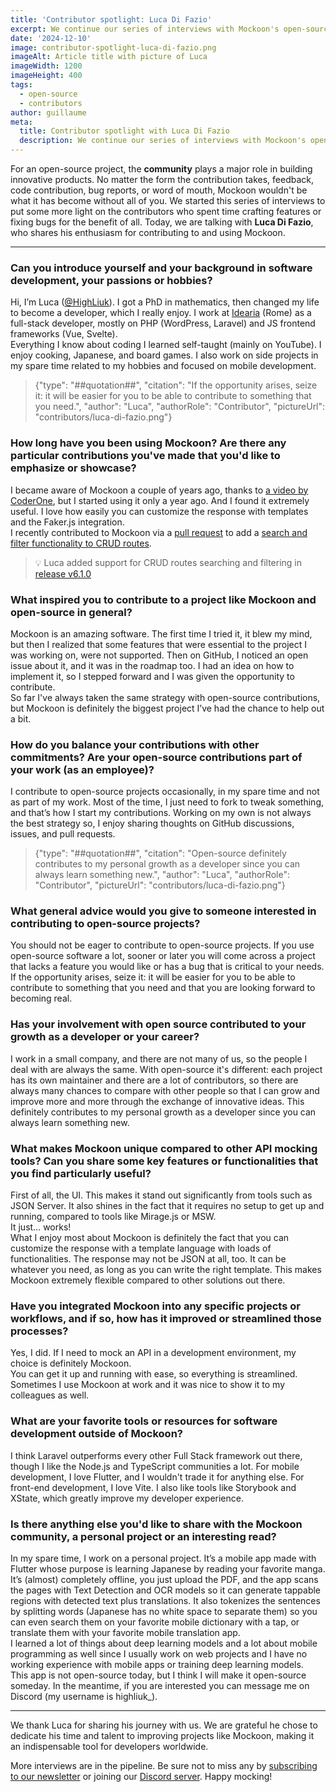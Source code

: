 ```yaml
---
title: 'Contributor spotlight: Luca Di Fazio'
excerpt: We continue our series of interviews with Mockoon's open-source contributors with Luca Di Fazio.
date: '2024-12-10'
image: contributor-spotlight-luca-di-fazio.png
imageAlt: Article title with picture of Luca
imageWidth: 1200
imageHeight: 400
tags:
  - open-source
  - contributors
author: guillaume
meta:
  title: Contributor spotlight with Luca Di Fazio
  description: We continue our series of interviews with Mockoon's open-source contributors. Today, we are talking with Luca Di Fazio.
---
```


For an open-source project, the **community** plays a major role in building innovative products. No matter the form the contribution takes, feedback, code contribution, bug reports, or word of mouth, Mockoon wouldn't be what it has become without all of you.
We started this series of interviews to put some more light on the contributors who spent time crafting features or fixing bugs for the benefit of all.
Today, we are talking with **Luca Di Fazio**, who shares his enthusiasm for contributing to and using Mockoon.

---

### Can you introduce yourself and your background in software development, your passions or hobbies?

Hi, I’m Luca ([@HighLiuk](https://github.com/HighLiuk)). I got a PhD in mathematics, then changed my life to become a developer, which I really enjoy. I work at [Idearia](https://www.idearia.it/) (Rome) as a full-stack developer, mostly on PHP (WordPress, Laravel) and JS frontend frameworks (Vue, Svelte).  
Everything I know about coding I learned self-taught (mainly on YouTube). I enjoy cooking, Japanese, and board games. I also work on side projects in my spare time related to my hobbies and focused on mobile development.

> {"type": "##quotation##", "citation": "If the opportunity arises, seize it: it will be easier for you to be able to contribute to something that you need.", "author": "Luca", "authorRole": "Contributor", "pictureUrl": "contributors/luca-di-fazio.png"}

### How long have you been using Mockoon? Are there any particular contributions you've made that you'd like to emphasize or showcase?

I became aware of Mockoon a couple of years ago, thanks to [a video by CoderOne](https://www.youtube.com/watch?v=tJRN5WBF5Wc), but I started using it only a year ago. And I found it extremely useful. I love how easily you can customize the response with templates and the Faker.js integration.  
I recently contributed to Mockoon via a [pull request](https://github.com/mockoon/mockoon/pull/1212) to add a [search and filter functionality to CRUD routes](/docs/latest/api-endpoints/crud-routes/#filtering-sorting-and-pagination-on-the-main-get-route).

> 💡 Luca added support for CRUD routes searching and filtering in [release v6.1.0](/releases/6.1.0#crud-filtering-and-searching)

### What inspired you to contribute to a project like Mockoon and open-source in general?

Mockoon is an amazing software. The first time I tried it, it blew my mind, but then I realized that some features that were essential to the project I was working on, were not supported. Then on GitHub, I noticed an open issue about it, and it was in the roadmap too. I had an idea on how to implement it, so I stepped forward and I was given the opportunity to contribute.  
So far I've always taken the same strategy with open-source contributions, but Mockoon is definitely the biggest project I’ve had the chance to help out a bit.

### How do you balance your contributions with other commitments? Are your open-source contributions part of your work (as an employee)?

I contribute to open-source projects occasionally, in my spare time and not as part of my work. Most of the time, I just need to fork to tweak something, and that’s how I start my contributions. Working on my own is not always the best strategy so, I enjoy sharing thoughts on GitHub discussions, issues, and pull requests.

> {"type": "##quotation##", "citation": "Open-source definitely contributes to my personal growth as a developer since you can always learn something new.", "author": "Luca", "authorRole": "Contributor", "pictureUrl": "contributors/luca-di-fazio.png"}

### What general advice would you give to someone interested in contributing to open-source projects?

You should not be eager to contribute to open-source projects. If you use open-source software a lot, sooner or later you will come across a project that lacks a feature you would like or has a bug that is critical to your needs. If the opportunity arises, seize it: it will be easier for you to be able to contribute to something that you need and that you are looking forward to becoming real.

### Has your involvement with open source contributed to your growth as a developer or your career?

I work in a small company, and there are not many of us, so the people I deal with are always the same. With open-source it's different: each project has its own maintainer and there are a lot of contributors, so there are always many chances to compare with other people so that I can grow and improve more and more through the exchange of innovative ideas. This definitely contributes to my personal growth as a developer since you can always learn something new.

### What makes Mockoon unique compared to other API mocking tools? Can you share some key features or functionalities that you find particularly useful?

First of all, the UI. This makes it stand out significantly from tools such as JSON Server. It also shines in the fact that it requires no setup to get up and running, compared to tools like Mirage.js or MSW.  
It just… works!  
What I enjoy most about Mockoon is definitely the fact that you can customize the response with a template language with loads of functionalities. The response may not be JSON at all, too. It can be whatever you need, as long as you can write the right template. This makes Mockoon extremely flexible compared to other solutions out there.

### Have you integrated Mockoon into any specific projects or workflows, and if so, how has it improved or streamlined those processes?

Yes, I did. If I need to mock an API in a development environment, my choice is definitely Mockoon.  
You can get it up and running with ease, so everything is streamlined. Sometimes I use Mockoon at work and it was nice to show it to my colleagues as well.

### What are your favorite tools or resources for software development outside of Mockoon?

I think Laravel outperforms every other Full Stack framework out there, though I like the Node.js and TypeScript communities a lot. For mobile development, I love Flutter, and I wouldn't trade it for anything else. For front-end development, I love Vite. I also like tools like Storybook and XState, which greatly improve my developer experience.

### Is there anything else you'd like to share with the Mockoon community, a personal project or an interesting read?

In my spare time, I work on a personal project. It’s a mobile app made with Flutter whose purpose is learning Japanese by reading your favorite manga. It’s (almost) completely offline, you just upload the PDF, and the app scans the pages with Text Detection and OCR models so it can generate tappable regions with detected text plus translations. It also tokenizes the sentences by splitting words (Japanese has no white space to separate them) so you can even search them on your favorite mobile dictionary with a tap, or translate them with your favorite mobile translation app.  
I learned a lot of things about deep learning models and a lot about mobile programming as well since I usually work on web projects and I have no working experience with mobile apps or training deep learning models.  
This app is not open-source today, but I think I will make it open-source someday. In the meantime, if you are interested you can message me on Discord (my username is highliuk\_).

---

We thank Luca for sharing his journey with us. We are grateful he chose to dedicate his time and talent to improving projects like Mockoon, making it an indispensable tool for developers worldwide.

More interviews are in the pipeline. Be sure not to miss any by [subscribing to our newsletter](/newsletter/) or joining our [Discord server](/discord/). Happy mocking!
